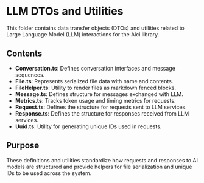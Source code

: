 # LLM DTOs and Utilities

This folder contains data transfer objects (DTOs) and utilities related to Large Language Model (LLM) interactions for the Aici library.

## Contents

- **Conversation.ts**: Defines conversation interfaces and message sequences.
- **File.ts**: Represents serialized file data with name and contents.
- **FileHelper.ts**: Utility to render files as markdown fenced blocks.
- **Message.ts**: Defines structure for messages exchanged with LLM.
- **Metrics.ts**: Tracks token usage and timing metrics for requests.
- **Request.ts**: Defines the structure for requests sent to LLM services.
- **Response.ts**: Defines the structure for responses received from LLM services.
- **Uuid.ts**: Utility for generating unique IDs used in requests.

## Purpose

These definitions and utilities standardize how requests and responses to AI models are structured and provide helpers for file serialization and unique IDs to be used across the system.